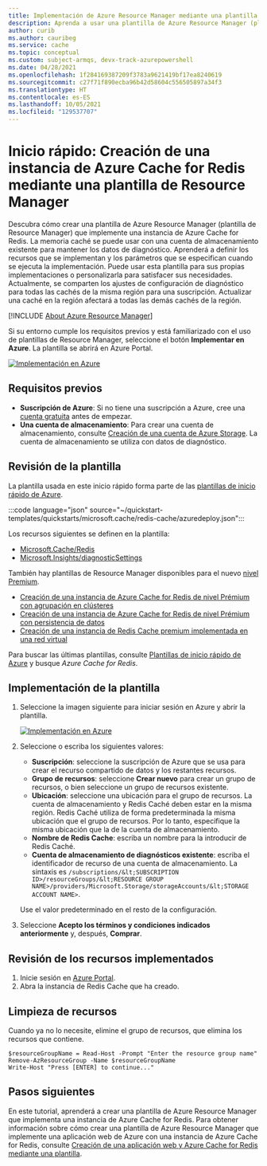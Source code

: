```yaml
---
title: Implementación de Azure Resource Manager mediante una plantilla de Azure Cache for Redis
description: Aprenda a usar una plantilla de Azure Resource Manager (plantilla de Resource Manager) para implementar un recurso de Azure Cache for Redis. Se suministran plantillas para escenarios frecuentes.
author: curib
ms.author: cauribeg
ms.service: cache
ms.topic: conceptual
ms.custom: subject-armqs, devx-track-azurepowershell
ms.date: 04/28/2021
ms.openlocfilehash: 1f284169387209f3783a9621419bf17ea8240619
ms.sourcegitcommit: c27f71f890ecba96b42d58604c556505897a34f3
ms.translationtype: HT
ms.contentlocale: es-ES
ms.lasthandoff: 10/05/2021
ms.locfileid: "129537707"
---
```

# <a name="quickstart-create-an-azure-cache-for-redis-using-an-arm-template"></a>Inicio rápido: Creación de una instancia de Azure Cache for Redis mediante una plantilla de Resource Manager

Descubra cómo crear una plantilla de Azure Resource Manager (plantilla de Resource Manager) que implemente una instancia de Azure Cache for Redis. La memoria caché se puede usar con una cuenta de almacenamiento existente para mantener los datos de diagnóstico. Aprenderá a definir los recursos que se implementan y los parámetros que se especifican cuando se ejecuta la implementación. Puede usar esta plantilla para sus propias implementaciones o personalizarla para satisfacer sus necesidades. Actualmente, se comparten los ajustes de configuración de diagnóstico para todas las cachés de la misma región para una suscripción. Actualizar una caché en la región afectará a todas las demás cachés de la región.

[!INCLUDE [About Azure Resource Manager](../../includes/resource-manager-quickstart-introduction.md)]

Si su entorno cumple los requisitos previos y está familiarizado con el uso de plantillas de Resource Manager, seleccione el botón **Implementar en Azure**. La plantilla se abrirá en Azure Portal.

[![Implementación en Azure](../media/template-deployments/deploy-to-azure.svg)](https://portal.azure.com/#create/Microsoft.Template/uri/https%3A%2F%2Fraw.githubusercontent.com%2FAzure%2Fazure-quickstart-templates%2Fmaster%2Fquickstarts%2Fmicrosoft.cache%2Fredis-cache%2Fazuredeploy.json)

## <a name="prerequisites"></a>Requisitos previos

* **Suscripción de Azure**: Si no tiene una suscripción a Azure, cree una [cuenta gratuita](https://azure.microsoft.com/free/) antes de empezar.
* **Una cuenta de almacenamiento**: Para crear una cuenta de almacenamiento, consulte [Creación de una cuenta de Azure Storage](../storage/common/storage-account-create.md?tabs=azure-portal). La cuenta de almacenamiento se utiliza con datos de diagnóstico.

## <a name="review-the-template"></a>Revisión de la plantilla

La plantilla usada en este inicio rápido forma parte de las [plantillas de inicio rápido de Azure](https://azure.microsoft.com/resources/templates/redis-cache/).

:::code language="json" source="~/quickstart-templates/quickstarts/microsoft.cache/redis-cache/azuredeploy.json":::

Los recursos siguientes se definen en la plantilla:

* [Microsoft.Cache/Redis](/azure/templates/microsoft.cache/redis)
* [Microsoft.Insights/diagnosticSettings](/azure/templates/microsoft.insights/diagnosticsettings)

También hay plantillas de Resource Manager disponibles para el nuevo [nivel Premium](cache-overview.md#service-tiers).

* [Creación de una instancia de Azure Cache for Redis de nivel Prémium con agrupación en clústeres](https://azure.microsoft.com/resources/templates/redis-premium-cluster-diagnostics/)
* [Creación de una instancia de Azure Cache for Redis de nivel Prémium con persistencia de datos](https://azure.microsoft.com/resources/templates/redis-premium-persistence/)
* [Creación de una instancia de Redis Cache premium implementada en una red virtual](https://azure.microsoft.com/resources/templates/redis-premium-vnet/)

Para buscar las últimas plantillas, consulte [Plantillas de inicio rápido de Azure](https://azure.microsoft.com/resources/templates/) y busque _Azure Cache for Redis_.

## <a name="deploy-the-template"></a>Implementación de la plantilla

1. Seleccione la imagen siguiente para iniciar sesión en Azure y abrir la plantilla.

    [![Implementación en Azure](../media/template-deployments/deploy-to-azure.svg)](https://portal.azure.com/#create/Microsoft.Template/uri/https%3A%2F%2Fraw.githubusercontent.com%2FAzure%2Fazure-quickstart-templates%2Fmaster%2Fquickstarts%2Fmicrosoft.cache%2Fredis-cache%2Fazuredeploy.json)
1. Seleccione o escriba los siguientes valores:

    * **Suscripción**: seleccione la suscripción de Azure que se usa para crear el recurso compartido de datos y los restantes recursos.
    * **Grupo de recursos**: seleccione **Crear nuevo** para crear un grupo de recursos, o bien seleccione un grupo de recursos existente.
    * **Ubicación**: seleccione una ubicación para el grupo de recursos. La cuenta de almacenamiento y Redis Caché deben estar en la misma región. Redis Caché utiliza de forma predeterminada la misma ubicación que el grupo de recursos. Por lo tanto, especifique la misma ubicación que la de la cuenta de almacenamiento.
    * **Nombre de Redis Cache**: escriba un nombre para la introducir de Redis Caché.
    * **Cuenta de almacenamiento de diagnósticos existente**: escriba el identificador de recurso de una cuenta de almacenamiento. La sintaxis es `/subscriptions/&lt;SUBSCRIPTION ID>/resourceGroups/&lt;RESOURCE GROUP NAME>/providers/Microsoft.Storage/storageAccounts/&lt;STORAGE ACCOUNT NAME>`.

    Use el valor predeterminado en el resto de la configuración.
1. Seleccione **Acepto los términos y condiciones indicados anteriormente** y, después, **Comprar**.

## <a name="review-deployed-resources"></a>Revisión de los recursos implementados

1. Inicie sesión en [Azure Portal](https://portal.azure.com).
1. Abra la instancia de Redis Cache que ha creado.

## <a name="clean-up-resources"></a>Limpieza de recursos

Cuando ya no lo necesite, elimine el grupo de recursos, que elimina los recursos que contiene.

```azurepowershell-interactive
$resourceGroupName = Read-Host -Prompt "Enter the resource group name"
Remove-AzResourceGroup -Name $resourceGroupName
Write-Host "Press [ENTER] to continue..."
```

## <a name="next-steps"></a>Pasos siguientes

En este tutorial, aprenderá a crear una plantilla de Azure Resource Manager que implementa una instancia de Azure Cache for Redis. Para obtener información sobre cómo crear una plantilla de Azure Resource Manager que implemente una aplicación web de Azure con una instancia de Azure Cache for Redis, consulte [Creación de una aplicación web y Azure Cache for Redis mediante una plantilla](./cache-web-app-arm-with-redis-cache-provision.md).
